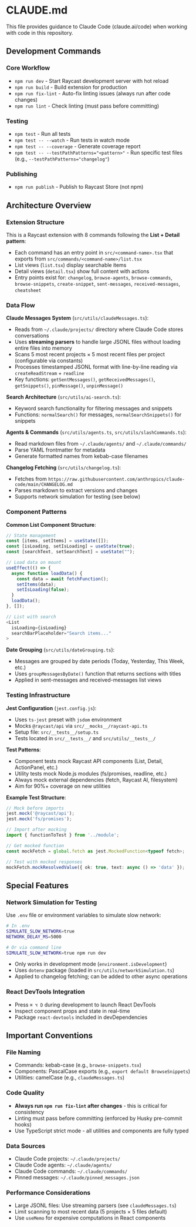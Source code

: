# CLAUDE.md

This file provides guidance to Claude Code (claude.ai/code) when working with code in this repository.

## Development Commands

### Core Workflow
- `npm run dev` - Start Raycast development server with hot reload
- `npm run build` - Build extension for production
- `npm run fix-lint` - Auto-fix linting issues (always run after code changes)
- `npm run lint` - Check linting (must pass before committing)

### Testing
- `npm test` - Run all tests
- `npm test -- --watch` - Run tests in watch mode
- `npm test -- --coverage` - Generate coverage report
- `npm test -- --testPathPatterns="<pattern>"` - Run specific test files (e.g., `--testPathPatterns="changelog"`)

### Publishing
- `npm run publish` - Publish to Raycast Store (not npm)

## Architecture Overview

### Extension Structure
This is a Raycast extension with 8 commands following the **List + Detail pattern**:
- Each command has an entry point in `src/<command-name>.tsx` that exports from `src/commands/<command-name>/list.tsx`
- List views (`list.tsx`) display searchable items
- Detail views (`detail.tsx`) show full content with actions
- Entry points exist for: `changelog`, `browse-agents`, `browse-commands`, `browse-snippets`, `create-snippet`, `sent-messages`, `received-messages`, `cheatsheet`

### Data Flow

**Claude Messages System** (`src/utils/claudeMessages.ts`):
- Reads from `~/.claude/projects/` directory where Claude Code stores conversations
- Uses **streaming parsers** to handle large JSONL files without loading entire files into memory
- Scans 5 most recent projects × 5 most recent files per project (configurable via constants)
- Processes timestamped JSONL format with line-by-line reading via `createReadStream` + `readline`
- Key functions: `getSentMessages()`, `getReceivedMessages()`, `getSnippets()`, `pinMessage()`, `unpinMessage()`

**Search Architecture** (`src/utils/ai-search.ts`):
- Keyword search functionality for filtering messages and snippets
- Functions: `normalSearch()` for messages, `normalSearchSnippets()` for snippets

**Agents & Commands** (`src/utils/agents.ts`, `src/utils/slashCommands.ts`):
- Read markdown files from `~/.claude/agents/` and `~/.claude/commands/`
- Parse YAML frontmatter for metadata
- Generate formatted names from kebab-case filenames

**Changelog Fetching** (`src/utils/changelog.ts`):
- Fetches from `https://raw.githubusercontent.com/anthropics/claude-code/main/CHANGELOG.md`
- Parses markdown to extract versions and changes
- Supports network simulation for testing (see below)

### Component Patterns

**Common List Component Structure**:
```typescript
// State management
const [items, setItems] = useState([]);
const [isLoading, setIsLoading] = useState(true);
const [searchText, setSearchText] = useState("");

// Load data on mount
useEffect(() => {
  async function loadData() {
    const data = await fetchFunction();
    setItems(data);
    setIsLoading(false);
  }
  loadData();
}, []);

// List with search
<List
  isLoading={isLoading}
  searchBarPlaceholder="Search items..."
>
```

**Date Grouping** (`src/utils/dateGrouping.ts`):
- Messages are grouped by date periods (Today, Yesterday, This Week, etc.)
- Uses `groupMessagesByDate()` function that returns sections with titles
- Applied in sent-messages and received-messages list views

### Testing Infrastructure

**Jest Configuration** (`jest.config.js`):
- Uses `ts-jest` preset with `jsdom` environment
- Mocks `@raycast/api` via `src/__mocks__/raycast-api.ts`
- Setup file: `src/__tests__/setup.ts`
- Tests located in `src/__tests__/` and `src/utils/__tests__/`

**Test Patterns**:
- Component tests mock Raycast API components (List, Detail, ActionPanel, etc.)
- Utility tests mock Node.js modules (fs/promises, readline, etc.)
- Always mock external dependencies (fetch, Raycast AI, filesystem)
- Aim for 90%+ coverage on new utilities

**Example Test Structure**:
```typescript
// Mock before imports
jest.mock('@raycast/api');
jest.mock('fs/promises');

// Import after mocking
import { functionToTest } from '../module';

// Get mocked function
const mockFetch = global.fetch as jest.MockedFunction<typeof fetch>;

// Test with mocked responses
mockFetch.mockResolvedValue({ ok: true, text: async () => 'data' });
```

## Special Features

### Network Simulation for Testing
Use `.env` file or environment variables to simulate slow network:
```bash
# In .env
SIMULATE_SLOW_NETWORK=true
NETWORK_DELAY_MS=5000

# Or via command line
SIMULATE_SLOW_NETWORK=true npm run dev
```
- Only works in development mode (`environment.isDevelopment`)
- Uses `dotenv` package (loaded in `src/utils/networkSimulation.ts`)
- Applied to changelog fetching; can be added to other async operations

### React DevTools Integration
- Press `⌘ ⌥ D` during development to launch React DevTools
- Inspect component props and state in real-time
- Package `react-devtools` included in devDependencies

## Important Conventions

### File Naming
- Commands: kebab-case (e.g., `browse-snippets.tsx`)
- Components: PascalCase exports (e.g., `export default BrowseSnippets`)
- Utilities: camelCase (e.g., `claudeMessages.ts`)

### Code Quality
- **Always run `npm run fix-lint` after changes** - this is critical for consistency
- Linting must pass before committing (enforced by Husky pre-commit hooks)
- Use TypeScript strict mode - all utilities and components are fully typed

### Data Sources
- Claude Code projects: `~/.claude/projects/`
- Claude Code agents: `~/.claude/agents/`
- Claude Code commands: `~/.claude/commands/`
- Pinned messages: `~/.claude/pinned_messages.json`

### Performance Considerations
- Large JSONL files: Use streaming parsers (see `claudeMessages.ts`)
- Limit scanning to most recent data (5 projects × 5 files default)
- Use `useMemo` for expensive computations in React components